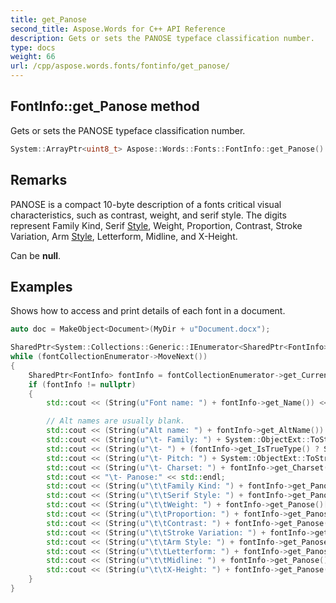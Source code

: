 ```yaml
---
title: get_Panose
second_title: Aspose.Words for C++ API Reference
description: Gets or sets the PANOSE typeface classification number.
type: docs
weight: 66
url: /cpp/aspose.words.fonts/fontinfo/get_panose/
---
```

## FontInfo::get_Panose method


Gets or sets the PANOSE typeface classification number.

```cpp
System::ArrayPtr<uint8_t> Aspose::Words::Fonts::FontInfo::get_Panose() const
```

## Remarks


PANOSE is a compact 10-byte description of a fonts critical visual characteristics, such as contrast, weight, and serif style. The digits represent Family Kind, Serif [Style](../../../aspose.words/style/), Weight, Proportion, Contrast, Stroke Variation, Arm [Style](../../../aspose.words/style/), Letterform, Midline, and X-Height.

Can be **null**.

## Examples



Shows how to access and print details of each font in a document. 
```cpp
auto doc = MakeObject<Document>(MyDir + u"Document.docx");

SharedPtr<System::Collections::Generic::IEnumerator<SharedPtr<FontInfo>>> fontCollectionEnumerator = doc->get_FontInfos()->GetEnumerator();
while (fontCollectionEnumerator->MoveNext())
{
    SharedPtr<FontInfo> fontInfo = fontCollectionEnumerator->get_Current();
    if (fontInfo != nullptr)
    {
        std::cout << (String(u"Font name: ") + fontInfo->get_Name()) << std::endl;

        // Alt names are usually blank.
        std::cout << (String(u"Alt name: ") + fontInfo->get_AltName()) << std::endl;
        std::cout << (String(u"\t- Family: ") + System::ObjectExt::ToString(fontInfo->get_Family())) << std::endl;
        std::cout << (String(u"\t- ") + (fontInfo->get_IsTrueType() ? String(u"Is TrueType") : String(u"Is not TrueType"))) << std::endl;
        std::cout << (String(u"\t- Pitch: ") + System::ObjectExt::ToString(fontInfo->get_Pitch())) << std::endl;
        std::cout << (String(u"\t- Charset: ") + fontInfo->get_Charset()) << std::endl;
        std::cout << "\t- Panose:" << std::endl;
        std::cout << (String(u"\t\tFamily Kind: ") + fontInfo->get_Panose()[0]) << std::endl;
        std::cout << (String(u"\t\tSerif Style: ") + fontInfo->get_Panose()[1]) << std::endl;
        std::cout << (String(u"\t\tWeight: ") + fontInfo->get_Panose()[2]) << std::endl;
        std::cout << (String(u"\t\tProportion: ") + fontInfo->get_Panose()[3]) << std::endl;
        std::cout << (String(u"\t\tContrast: ") + fontInfo->get_Panose()[4]) << std::endl;
        std::cout << (String(u"\t\tStroke Variation: ") + fontInfo->get_Panose()[5]) << std::endl;
        std::cout << (String(u"\t\tArm Style: ") + fontInfo->get_Panose()[6]) << std::endl;
        std::cout << (String(u"\t\tLetterform: ") + fontInfo->get_Panose()[7]) << std::endl;
        std::cout << (String(u"\t\tMidline: ") + fontInfo->get_Panose()[8]) << std::endl;
        std::cout << (String(u"\t\tX-Height: ") + fontInfo->get_Panose()[9]) << std::endl;
    }
}
```

